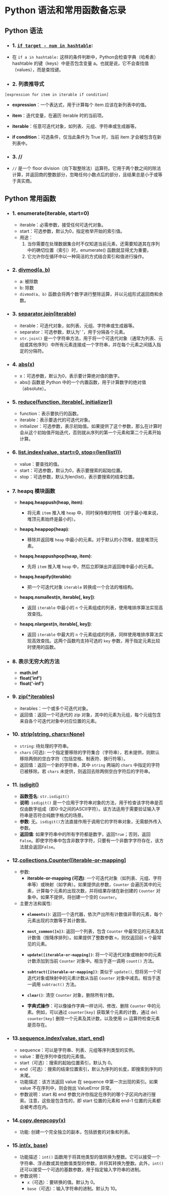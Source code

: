 # Python 语法和常用函数备忘录

## Python 语法

- ### 1. [```if target - num in hashtable```](1.两数之和.cpp):
- 在 ```if a in hashtable:``` 这样的条件判断中，Python会检查字典（哈希表）hashtable 的键（keys）中是否包含变量 a。也就是说，它不会查找值（values），而是查找键。

- ### 2. 列表推导式
`[expression for item in iterable if condition]`
- **expression**：一个表达式，用于计算每个 item 应该在新列表中的值。
- **item**：迭代变量，在遍历 iterable 时的当前项。
- **iterable**：任意可迭代对象，如列表、元组、字符串或生成器等。
- **if condition**：可选条件，仅当此条件为 True 时，当前 item 才会被包含在新列表中。

- ### 3. //
- `//` 是一个 floor division（向下取整除法）运算符。它用于两个数之间的除法计算，并返回商的整数部分，忽略任何小数点后的部分，且结果总是小于或等于真实商。

## Python 常用函数
- ### 1. enumerate(iterable, start=0)
  - iterable：必需参数，接受任何可迭代对象。
  - start：可选参数，默认为0，指定枚举开始的索引值。
  - 用途：
    1. 当你需要在处理数据集合时不仅知道当前元素，还需要知道其在序列中的确切位置（索引）时，enumerate() 函数就显得尤为重要。
    2. 它允许你在循环中以一种简洁的方式结合索引和值进行操作。
- ### 2. [divmod(a, b)](2.两数相加.py)
  - a: 被除数
  - b: 除数
  - `divmod(a, b)` 函数会将两个数字进行整除运算，并以元组形式返回商和余数。

- ### 3. [separator.join(iterable)](6.n-字形变换.py)
  - iterable：可迭代对象，如列表、元组、字符串或生成器等。
  - separator：可选参数，默认为' '，用于分隔各个元素。
  - `str.join()` 是一个字符串方法，用于将一个可迭代对象（通常为列表、元组或其他序列）中所有元素连接成一个字符串，并在每个元素之间插入指定的分隔符。

- ### 4. [abs(x)](7.整数反转.py)
  - x：可选参数，默认为0，表示要计算绝对值的数字。
  - abs() 函数是 Python 中的一个内置函数，用于计算数字的绝对值（absolute）。

- ### 5. [reduce(function, iterable[, initializer])](136.只出现一次的数字.py)
  - function：表示要执行的函数。
  - iterable：表示要迭代的可迭代对象。
  - initializer：可选参数，表示初始值。如果提供了这个参数，那么在计算时会从这个初始值开始迭代，否则就从序列的第一个元素和第二个元素开始计算。

- ### 6. [list.index(value, start=0, stop=(len(list)))](33.搜索旋转排序数组.py)
  - value：要查找的值。
  - start：可选参数，默认为0，表示要搜索的起始位置。
  - stop：可选参数，默认为len(list)，表示要搜索的结束位置。

- ### 7. heapq 模块函数

  - **heapq.heappush(heap, item)**:
    - 将元素 `item` 推入堆 `heap` 中，同时保持堆的特性（对于最小堆来说，堆顶元素始终是最小的）。

  - **heapq.heappop(heap)**:
    - 移除并返回堆 `heap` 中最小的元素。对于默认的小顶堆，就是堆顶元素。

  - **heapq.heappushpop(heap, item)**:
    - 先将 `item` 推入堆 `heap` 中，然后立即弹出并返回堆中最小的元素。

  - **heapq.heapify(iterable)**:
    - 把一个可迭代对象 `iterable` 转换成一个合法的堆结构。

  - **heapq.nsmallest(n, iterable[, key])**:
    - 返回 `iterable` 中最小的 `n` 个元素组成的列表，使用堆排序算法实现高效查找。

  - **heapq.nlargest(n, iterable[, key])**:
    - 返回 `iterable` 中最大的 `n` 个元素组成的列表，同样使用堆排序算法实现高效查找。这两个函数均支持可选的 `key` 参数，用于指定元素比较时使用的函数。
- ### 8. 表示无穷大的方法
  - **math.inf**
  - **float('inf')**
  - **float('-inf')**
- ### 9. [zip(*iterables)](118.杨辉三角.py)
  - iterables：一个或多个可迭代对象。
  - 返回值：返回一个可迭代的 zip 对象，其中的元素为元组，每个元组包含来自各个可迭代对象中对应位置的元素。
- ### 10. [strip(string, chars=None)](8.字符串转换整数-atoi.py)
  - `string`: 待处理的字符串。
  - `chars` (可选): 一个指定要移除的字符集合（字符串），若未提供，则默认移除两侧的空白字符（包括空格、制表符、换行符等）。
  - 返回值：返回一个新的字符串，其中 `string` 两端的 `chars` 中指定的字符已被移除。若 `chars` 未提供，则返回去除两侧空白字符后的字符串。
- ### 11. [isdigit()](8.字符串转换整数-atoi.py)
  - **函数签名**: `str.isdigit()`
  - **说明**: `isdigit()` 是一个应用于字符串对象的方法，用于检查该字符串是否仅由数字组成（即0-9之间的ASCII字符）。该方法适用于需要验证输入字符串是否符合纯数字格式的场景。
  - **参数**: 无。`isdigit()`方法直接作用于调用它的字符串对象，无需额外传入参数。
  - **返回值**: 如果字符串中的所有字符都是数字，返回`True`；否则，返回`False`。即使字符串中包含非数字字符，只要有一个非数字字符存在，该方法就会返回`False`。
- ### 12.[collections.Counter([iterable-or-mapping]](15.三数之和.py)
  - 参数:
    - **iterable-or-mapping (可选)**: 一个可迭代对象（如列表、元组、字符串等）或映射（如字典）。如果提供此参数，`Counter` 会遍历其中的元素，计算每个元素的出现次数，并将结果存储在新创建的 `Counter` 对象中。如果不提供，将创建一个空的 `Counter`。
  - 主要方法和属性:
    - **`elements()`**: 返回一个迭代器，依次产出所有计数值非零的元素，每个元素出现的次数等于其计数值。

    - **`most_common([n])`**: 返回一个列表，包含 `Counter` 中最常见的元素及其计数值（按降序排列）。如果提供了整数参数 `n`，则仅返回前 `n` 个最常见的元素。

    - **`update([iterable-or-mapping])`**: 将一个可迭代对象或映射中的元素计数添加到当前 `Counter` 对象中。相当于逐一调用 `count()` 方法。

    - **`subtract([iterable-or-mapping])`**: 类似于 `update()`, 但将另一个可迭代对象或映射中的元素计数从当前 `Counter` 对象中减去。相当于逐一调用 `subtract()` 方法。

    - **`clear()`**: 清空 `Counter` 对象，删除所有计数。

    - **字典式操作**：可以像操作字典一样访问、修改、删除 `Counter` 中的元素。例如，可以通过 `counter[key]` 获取某个元素的计数，通过 `del counter[key]` 删除一个元素及其计数，以及使用 `in` 运算符检查元素是否存在。
- ### 13.[sequence.index(value, start, end)](33.搜索旋转排序数组.py)
  - sequence：可以是字符串、列表、元组等序列类型的实例。
  - value：要在序列中查找的元素值。
  - start（可选）：搜索的起始位置索引，默认为 0。
  - end（可选）：搜索的结束位置索引，默认为序列的长度，即搜索到序列的末尾。
  - 功能描述：该方法返回 value 在 sequence 中第一次出现的索引。如果 value 不在序列中，则会抛出 ValueError 异常。
  - 参数说明：start 和 end 参数允许你指定在序列的哪个子区间内进行搜索。注意，这些是包含性的，即 start 位置的元素和 end-1 位置的元素都会被考虑在内。
- ### 14.[copy.deepcopy(x)](189.轮转数组.py)
  - 功能: 创建一个完全独立的副本，包括嵌套的对象和列表。
- ### 15.[int(x, base)](190.颠倒二进制位.py)
  - 功能描述：`int()` 函数用于将其他类型的值转换为整数。它可以接受一个字符串、浮点数或其他数值类型的参数，并将其转换为整数。此外，`int()` 还可以接受一个可选的基数参数，用于指定输入字符串的进制。
  - 参数说明：
    - `x`（可选）：要转换的值。默认为 0。
    - `base`（可选）：输入字符串的进制。默认为 10。
